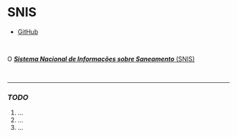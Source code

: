 # SNIS

- [GitHub](https://github.com/open-geodata/br_snis)

<br>

O [**_Sistema Nacional de Informações sobre Saneamento_** (SNIS)](http://www.snis.gov.br/) 

<br>

---

### _TODO_




1. ...
2. ...
3. ...
